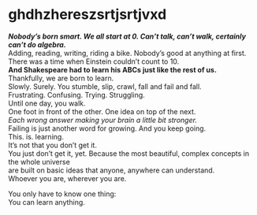 # ghdhzhereszsrtjsrtjvxd
<!DOCTYPE HTML>
<html>
    <head>
        <title>Challenge: You can learn text tags</title>
        <meta charset="utf-8">
    </head>
    <body>
        <p>
        <strong><em>Nobody’s born smart. We all start at 0. Can’t talk, can’t walk, certainly can’t do algebra.</em></strong><br>
        Adding, reading, writing, riding a bike. Nobody’s good at anything at first.<br>
        There was a time when Einstein couldn’t count to 10.<br>
       <strong> And Shakespeare had to learn his ABCs just like the rest of us.</strong><br>
        Thankfully, we are born to learn.<br>
        Slowly. Surely. You stumble, slip, crawl, fall and fail and fall.<br>
        Frustrating. Confusing. Trying. Struggling.<br>
        Until one day, you walk.<br>
        One foot in front of the other. One idea on top of the next.<br>
       <em> Each wrong answer making your brain a little bit stronger.</em><br>
        Failing is just another word for growing. And you keep going.<br>
        This. is. learning.<br>
        It’s not that you don’t get it. <br>
        You just don’t get it, yet.
        Because the most beautiful, complex concepts in the whole universe<br>
        are built on basic ideas that anyone, anywhere can understand.<br>
        Whoever you are, wherever you are.<br>
        </p>
        <p>
        You only have to know one thing:<br>
        You can learn anything.
        </p>
    </body>
</html>
